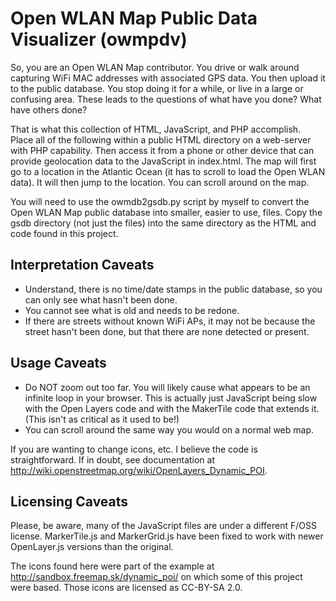 Open WLAN Map Public Data Visualizer (owmpdv)
============================================
So, you are an Open WLAN Map contributor. You drive or walk around
capturing WiFi MAC addresses with associated GPS data. You then upload
it to the public database. You stop doing it for a while, or live in a
large or confusing area. These leads to the questions of what have you done?
What have others done?

That is what this collection of HTML, JavaScript, and PHP accomplish.
Place all of the following within a public HTML directory on a web-server
with PHP capability. Then access it from a phone or other device that can
provide geolocation data to the JavaScript in index.html. The map will first
go to a location in the Atlantic Ocean (it has to scroll to load the Open WLAN
data). It will then jump to the location. You can scroll around on the map.

You will need to use the owmdb2gsdb.py script by myself to convert the Open
WLAN Map public database into smaller, easier to use, files. Copy the gsdb directory
(not just the files) into the same directory as the HTML and code found in this project.

Interpretation Caveats
----------------------
* Understand, there is no time/date stamps in the public database, so you can only
see what hasn't been done.
* You cannot see what is old and needs to be redone.
* If there are streets without known WiFi APs, it may not be because the street hasn't
been done, but that there are none detected or present.

Usage Caveats
-------------
* Do NOT zoom out too far. You will likely cause what appears to be an infinite loop in
your browser. This is actually just JavaScript being slow with the Open Layers code and
with the MakerTile code that extends it. (This isn't as critical as it used to be!)
* You can scroll around the same way you would on a normal web map.

If you are wanting to change icons, etc. I believe the code is straightforward. If in doubt,
see documentation at http://wiki.openstreetmap.org/wiki/OpenLayers_Dynamic_POI.

Licensing Caveats
-----------------
Please, be aware, many of the JavaScript files are under a different F/OSS license.
MarkerTile.js and MarkerGrid.js have been fixed to work with newer OpenLayer.js
versions than the original.

The icons found here were part of the example at http://sandbox.freemap.sk/dynamic_poi/
on which some of this project were based. Those icons are licensed as CC-BY-SA 2.0.
